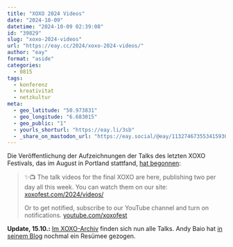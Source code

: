 ```yaml
---
title: "XOXO 2024 Videos"
date: "2024-10-09"
datetime: "2024-10-09 02:39:08"
id: "39829"
slug: "xoxo-2024-videos"
url: "https://eay.cc/2024/xoxo-2024-videos/"
author: "eay"
format: "aside"
categories:
  - 0815
tags:
  - konferenz
  - kreativitat
  - netzkultur
meta:
  - geo_latitude: "50.973831"
  - geo_longitude: "6.683015"
  - geo_public: "1"
  - yourls_shorturl: "https://eay.li/3sb"
  - _share_on_mastodon_url: "https://eay.social/@eay/113274673553415930"
---
```


Die Veröffentlichung der Aufzeichnungen der Talks des letzten XOXO Festivals, das im August in Portland stattfand, [hat begonnen](https://xoxo.zone/@xoxo/113267658517959587):

> ✨📺 The talk videos for the final XOXO are here, publishing two per day all this week. You can watch them on our site: [xoxofest.com/2024/videos/](https://xoxofest.com/2024/videos/)
> 
> Or to get notified, subscribe to our YouTube channel and turn on notifications. [youtube.com/xoxofest](https://youtube.com/@xoxofest)

**Update, 15.10.:** [Im XOXO-Archiv](https://xoxofest.com/videos/) finden sich nun alle Talks. Andy Baio hat [in seinem Blog](https://waxy.org/2024/10/the-xoxo-2024-talks/) nochmal ein Resümee gezogen.
